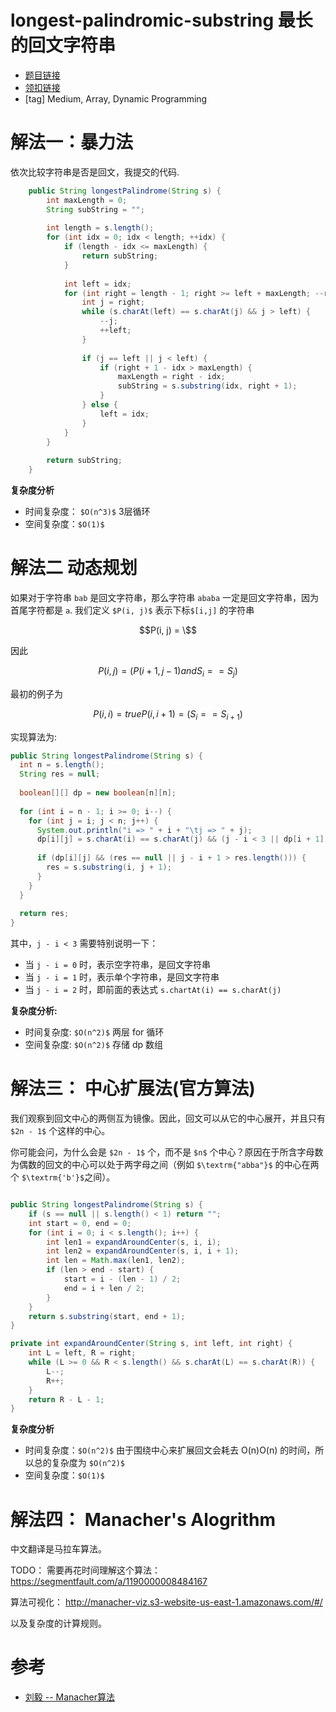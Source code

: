 # longest-palindromic-substring 最长的回文字符串

- [题目链接](https://leetcode.com/problems/longest-palindromic-substring/submissions/)
- [领扣链接](https://leetcode-cn.com/problems/longest-palindromic-substring/submissions/)
- [tag] Medium, Array, Dynamic Programming


# 解法一：暴力法

依次比较字符串是否是回文，我提交的代码.

```java
    public String longestPalindrome(String s) {
        int maxLength = 0;
        String subString = "";
        
        int length = s.length();
        for (int idx = 0; idx < length; ++idx) {
            if (length - idx <= maxLength) {
                return subString;
            }
            
            int left = idx;
            for (int right = length - 1; right >= left + maxLength; --right) {
                int j = right;
                while (s.charAt(left) == s.charAt(j) && j > left) {
                    --j;
                    ++left;
                }
                
                if (j == left || j < left) {
                    if (right + 1 - idx > maxLength) {
                        maxLength = right - idx;
                        subString = s.substring(idx, right + 1);   
                    }
                } else {
                    left = idx;
                }
            }
        }
        
        return subString;
    }
```

**复杂度分析**

- 时间复杂度： `$O(n^3)$` 3层循环
- 空间复杂度：`$O(1)$`

# 解法二 动态规划

如果对于字符串 `bab` 是回文字符串，那么字符串 `ababa` 一定是回文字符串，因为首尾字符都是 `a`. 我们定义 `$P(i, j)$` 表示下标`$[i,j]` 的字符串

```math
P(i, j) = \
```

因此

```math
P(i, j) = (P(i+1, j-1) and S_i == S_j)
```

最初的例子为

```math
P(i, i) = true
P(i, i+1) = (S_i == S_{i+1})
```

实现算法为:

```java
public String longestPalindrome(String s) {
  int n = s.length();
  String res = null;
    
  boolean[][] dp = new boolean[n][n];
    
  for (int i = n - 1; i >= 0; i--) {
    for (int j = i; j < n; j++) {
      System.out.println("i => " + i + "\tj => " + j); 
      dp[i][j] = s.charAt(i) == s.charAt(j) && (j - i < 3 || dp[i + 1][j - 1]);
            
      if (dp[i][j] && (res == null || j - i + 1 > res.length())) {
        res = s.substring(i, j + 1);
      }
    }
  }
    
  return res;
}
```

其中，`j - i < 3` 需要特别说明一下：

- 当 `j - i = 0` 时，表示空字符串，是回文字符串
- 当 `j - i = 1` 时，表示单个字符串，是回文字符串
- 当 `j - i = 2` 时，即前面的表达式 `s.chartAt(i) == s.charAt(j)`

**复杂度分析:**

- 时间复杂度: `$O(n^2)$` 两层 for 循环
- 空间复杂度: `$O(n^2)$` 存储 dp 数组

# 解法三： 中心扩展法(官方算法)

我们观察到回文中心的两侧互为镜像。因此，回文可以从它的中心展开，并且只有 `$2n - 1$` 个这样的中心。

你可能会问，为什么会是 `$2n - 1$` 个，而不是 `$n$` 个中心？原因在于所含字母数为偶数的回文的中心可以处于两字母之间（例如 `$\textrm{"abba"}$` 的中心在两个 `$\textrm{'b'}$`之间）。

```java

public String longestPalindrome(String s) {
    if (s == null || s.length() < 1) return "";
    int start = 0, end = 0;
    for (int i = 0; i < s.length(); i++) {
        int len1 = expandAroundCenter(s, i, i);
        int len2 = expandAroundCenter(s, i, i + 1);
        int len = Math.max(len1, len2);
        if (len > end - start) {
            start = i - (len - 1) / 2;
            end = i + len / 2;
        }
    }
    return s.substring(start, end + 1);
}

private int expandAroundCenter(String s, int left, int right) {
    int L = left, R = right;
    while (L >= 0 && R < s.length() && s.charAt(L) == s.charAt(R)) {
        L--;
        R++;
    }
    return R - L - 1;
}
```

**复杂度分析**

- 时间复杂度：`$O(n^2)$` 由于围绕中心来扩展回文会耗去 O(n)O(n) 的时间，所以总的复杂度为 `$O(n^2)$`
- 空间复杂度：`$O(1)$`

# 解法四： Manacher's Alogrithm

中文翻译是马拉车算法。

TODO： 需要再花时间理解这个算法： https://segmentfault.com/a/1190000008484167

算法可视化： http://manacher-viz.s3-website-us-east-1.amazonaws.com/#/


以及复杂度的计算规则。

# 参考

- [刘毅 -- Manacher算法](https://segmentfault.com/a/1190000008484167)
